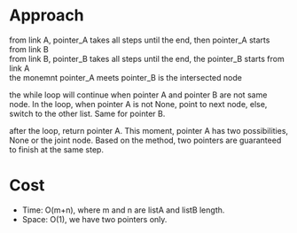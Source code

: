 # Approach
from link A, pointer_A takes all steps until the end, then pointer_A starts from link B  
from link B, pointer_B takes all steps until the end, the pointer_B starts from link A  
the monemnt pointer_A meets pointer_B is the intersected node

the while loop will continue when pointer A and pointer B are not same node.  In the loop, when pointer A is not None, point to next node, else, switch to the other list. Same for pointer B.

after the loop, return pointer A. This moment, pointer A has two possibilities, None or the joint node. Based on the method, two pointers are guaranteed to finish at the same step. 

# Cost
- Time: O(m+n), where m and n are listA and listB length.
- Space: O(1), we have two pointers only. 